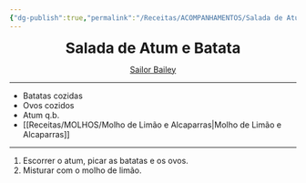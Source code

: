 ```yaml
---
{"dg-publish":true,"permalink":"/Receitas/ACOMPANHAMENTOS/Salada de Atum e Batata/"}
---
```



<div style="text-align: center;"> <span style="font-size: 26px;"><b>Salada de Atum e Batata</b></span> </div>

<span class="center"> <center> [Sailor Bailey](https://sailorbailey.com/blog/tuna-potato-salad/#wprm-recipe-container-22447) </center></span>

---
 - Batatas cozidas
 - Ovos cozidos
 - Atum q.b.
 - [[Receitas/MOLHOS/Molho de Limão e Alcaparras\|Molho de Limão e Alcaparras]]
---
1. Escorrer o atum, picar as batatas e os ovos.
2. Misturar com o molho de limão.